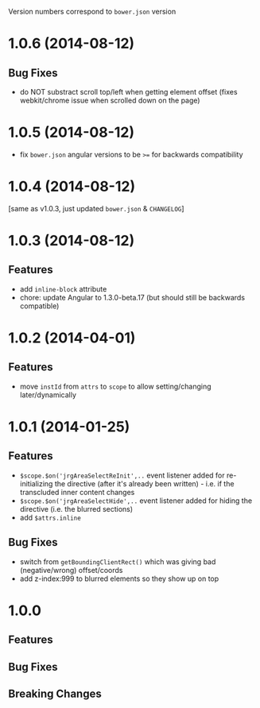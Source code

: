 Version numbers correspond to `bower.json` version

# 1.0.6 (2014-08-12)
## Bug Fixes
- do NOT substract scroll top/left when getting element offset (fixes webkit/chrome issue when scrolled down on the page)


# 1.0.5 (2014-08-12)
- fix `bower.json` angular versions to be `>=` for backwards compatibility


# 1.0.4 (2014-08-12)
[same as v1.0.3, just updated `bower.json` & `CHANGELOG`]

# 1.0.3 (2014-08-12)
## Features
- add `inline-block` attribute
- chore: update Angular to 1.3.0-beta.17 (but should still be backwards compatible)


# 1.0.2 (2014-04-01)
## Features
- move `instId` from `attrs` to `scope` to allow setting/changing later/dynamically


# 1.0.1 (2014-01-25)
## Features
- `$scope.$on('jrgAreaSelectReInit',..` event listener added for re-initializing the directive (after it's already been written) - i.e. if the transcluded inner content changes
- `$scope.$on('jrgAreaSelectHide',..` event listener added for hiding the directive (i.e. the blurred sections)
- add `$attrs.inline`

## Bug Fixes
- switch from `getBoundingClientRect()` which was giving bad (negative/wrong) offset/coords
- add z-index:999 to blurred elements so they show up on top


# 1.0.0

## Features

## Bug Fixes

## Breaking Changes